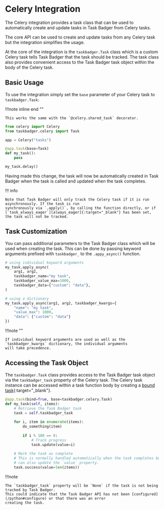 # Celery Integration

The Celery integration provides a task class that can be used to automatically create and update tasks in Task Badger
from Celery tasks.

The core API can be used to create and update tasks from any Celery task but the integration simplifies the usage.

At the core of the integration is the `taskbadger.Task` class which is a custom Celery task tells Task Badger that
the task should be tracked. The task class also provides convenient access to the Task Badger task object within the
body of the Celery task.

## Basic Usage
To use the integration simply set the `base` parameter of your Celery task to `taskbadger.Task`:

!!!note inline end ""

    This works the same with the `@celery.shared_task` decorator.

```python
from celery import Celery
from taskbadger.celery import Task

app = Celery("tasks")

@app.task(base=Task)
def my_task():
    pass

my_task.delay()
```

Having made this change, the task will now be automatically created in Task Badger when the task is called and
updated when the task completes.

!!! info

    Note that Task Badger will only track the Celery task if it is run asynchronously. If the task is run
    synchronously via `.apply()`, by calling the function directly, or if [`task_always_eager`][always_eager]{:target="_blank"} has been set,
    the task will not be tracked.


[always_eager]: https://docs.celeryq.dev/en/stable/userguide/configuration.html#std-setting-task_always_eager


## Task Customization

You can pass additional parameters to the Task Badger class which will be used when creating the task. This can be
done by passing keyword arguments prefixed with `taskbadger_` to the `.appy_async()` function.

```python
# using individual keyword arguments
my_task.apply_async(
    arg1, arg2,
    taskbadger_name="my task",
    taskbadger_value_max=1000,
    taskbadger_data={"custom": "data"},
)

# using a dictionary
my_task.apply_async(arg1, arg2, taskbadger_kwargs={
    "name": "my task",
    "value_max": 1000,
    "data": {"custom": "data"}
})
```

!!!note ""

    If individual keyword arguments are used as well as the `taskbadger_kwargs` dictionary, the individual arguments
    will take precedence.

## Accessing the Task Object

The `taskbadger.Task` class provides access to the Task Badger task object via the `taskbadger_task` property of the
Celery task. The Celery task instance can be accessed within a task function body by creating a
[bound task][bound_task]{:target="_blank"}.

[bound_task]: https://docs.celeryq.dev/en/stable/userguide/tasks.html#bound-tasks

```python
@app.task(bind=True, base=taskbadger.celery.Task)
def my_task(self, items):
    # Retrieve the Task Badger task
    task = self.taskbadger_task
    
    for i, item in enumerate(items):
        do_something(item)
    
        if i % 100 == 0:
            # Track progress
            task.update(value=i)
    
    # Mark the task as complete
    # This is normally handled automatically when the task completes but we call it here so that we
    # can also update the `value` property.
    task.success(value=len(items))
```

!!!note

    The `taskbadger_task` property will be `None` if the task is not being tracked by Task Badger.
    This could indicate that the Task Badger API has not been [configured](/python#configure) or that there was an error
    creating the task.
